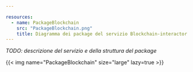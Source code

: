 ```yaml
---

resources:
  - name: PackageBlockchain
    src: "PackageBlockchain.png"
    title: Diagramma dei package del servizio Blockchain-interactor
---
```

*TODO: descrizione del servizio e della struttura del package*

{{< img name="PackageBlockchain" size="large" lazy=true >}}
